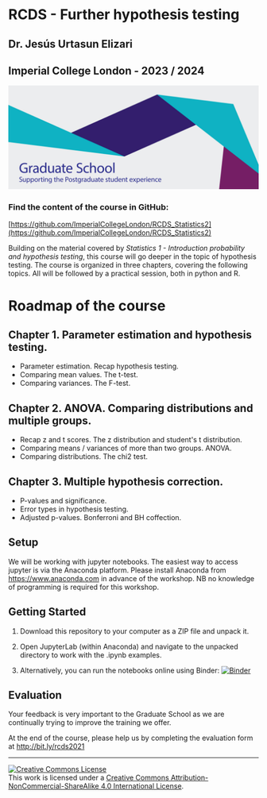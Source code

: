# RCDS - Further hypothesis testing

## Dr. Jesús Urtasun Elizari

## Imperial College London - 2023 / 2024

<img src="/readme_figures/grad-school-logo.png">

### Find the content of the course in GitHub:
[https://github.com/ImperialCollegeLondon/RCDS_Statistics2](https://github.com/ImperialCollegeLondon/RCDS_Statistics2)

Building on the material covered by *Statistics 1 - Introduction probability and hypothesis testing*, this course will go deeper in the topic of hypothesis testing.
The course is organized in three chapters, covering the following topics. All will be followed by a practical session, both in python and R.

# Roadmap of the course

## Chapter 1. Parameter estimation and hypothesis testing.

- Parameter estimation. Recap hypothesis testing.
- Comparing mean values. The t-test.
- Comparing variances. The F-test.

## Chapter 2. ANOVA. Comparing distributions and multiple groups.

- Recap z and t scores. The z distribution and student's t distribution.
- Comparing means / variances of more than two groups. ANOVA.
- Comparing distributions. The chi2 test.

## Chapter 3. Multiple hypothesis correction.

- P-values and significance.
- Error types in hypothesis testing. 
- Adjusted p-values. Bonferroni and BH coffection.

## Setup

We will be working with jupyter notebooks. The easiest way to access jupyter is via the Anaconda platform.
Please install Anaconda from https://www.anaconda.com in advance of the workshop.
NB no knowledge of programming is required for this workshop.


## Getting Started

1. Download this repository to your computer as a ZIP file and unpack it.

2. Open JupyterLab (within Anaconda) and navigate to the unpacked directory to work with the .ipynb examples.

3. Alternatively, you can run the notebooks online using Binder: [![Binder](https://mybinder.org/badge_logo.svg)](https://mybinder.org/v2/gh/johnpinney/further_hypothesis_testing/master?urlpath=lab)


## Evaluation

Your feedback is very important to the Graduate School as we are continually trying to improve the training we offer.

At the end of the course, please help us by completing the evaluation form at
http://bit.ly/rcds2021


<hr>
<a rel="license" href="http://creativecommons.org/licenses/by-nc-sa/4.0/"><img alt="Creative Commons License" style="border-width:0" src="https://i.creativecommons.org/l/by-nc-sa/4.0/80x15.png" /></a><br />This work is licensed under a <a rel="license" href="http://creativecommons.org/licenses/by-nc-sa/4.0/">Creative Commons Attribution-NonCommercial-ShareAlike 4.0 International License</a>.
